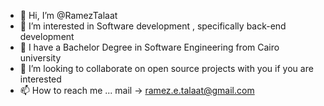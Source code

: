 - 👋 Hi, I’m @RamezTalaat
- 👀 I’m interested in Software development , specifically back-end development
- 🌱 I have a Bachelor Degree in Software Engineering from Cairo university
- 💞️ I’m looking to collaborate on open source projects with you if you are interested
- 📫 How to reach me ...  mail ->  ramez.e.talaat@gmail.com

<!---
RamezTalaat/RamezTalaat is a ✨ special ✨ repository because its `README.md` (this file) appears on your GitHub profile.
You can click the Preview link to take a look at your changes.
--->
